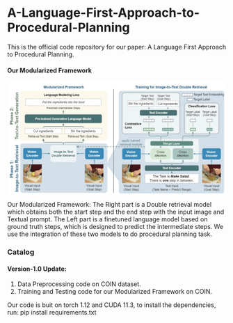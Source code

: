 # A-Language-First-Approach-to-Procedural-Planning
This is the official code repository for our paper: A Language First Approach to Procedural Planning.

#### Our Modularized Framework
![Our Modularized Framework: The Right part is a Double retrieval model which obtains both the start step and the end step with the input image and Textual prompt. The Left part is a finetuned language model based on ground truth steps, which is designed to predict the intermediate steps. We use the integration of these two models to do procedural planning task.](https://github.com/Lumos-Jiateng/A-Language-First-Approach-to-Procedural-Planning/blob/main/images/model_architecture_double_infer-page1.jpg)
Our Modularized Framework: The Right part is a Double retrieval model which obtains both the start step and the end step with the input image and Textual prompt. The Left part is a finetuned language model based on ground truth steps, which is designed to predict the intermediate steps. We use the integration of these two models to do procedural planning task.

### Catalog 
#### Version-1.0 Update:
  1. Data Preprocessing code on COIN dataset.
  2. Training and Testing code for our Modularized Framework on COIN.

Our code is buit on torch 1.12 and CUDA 11.3, to install the dependencies, run:
    pip install requirements.txt
    
